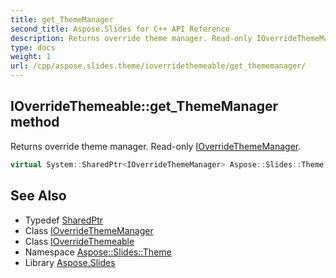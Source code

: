```yaml
---
title: get_ThemeManager
second_title: Aspose.Slides for C++ API Reference
description: Returns override theme manager. Read-only IOverrideThemeManager.
type: docs
weight: 1
url: /cpp/aspose.slides.theme/ioverridethemeable/get_thememanager/
---
```

## IOverrideThemeable::get_ThemeManager method


Returns override theme manager. Read-only [IOverrideThemeManager](../../ioverridethememanager/).

```cpp
virtual System::SharedPtr<IOverrideThemeManager> Aspose::Slides::Theme::IOverrideThemeable::get_ThemeManager()=0
```

## See Also

* Typedef [SharedPtr](../../../system/sharedptr/)
* Class [IOverrideThemeManager](../../ioverridethememanager/)
* Class [IOverrideThemeable](../)
* Namespace [Aspose::Slides::Theme](../../)
* Library [Aspose.Slides](../../../)
